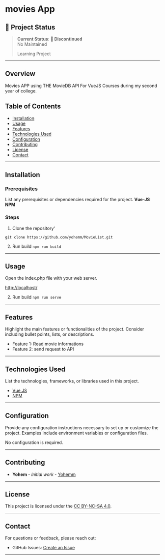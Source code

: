 
# movies App
<!-- ![Project Banner](path/to/banner/image)  -->

## 🌟 Project Status

> **Current Status**: **:red_circle: Discontinued**  
> No Maintained
>
> Learning Project

---

## Overview

Movies APP using THE MovieDB API For VueJS Courses during my second year of college.

## Table of Contents
- [Installation](#installation)
- [Usage](#usage)
- [Features](#features)
- [Technologies Used](#technologies-used)
- [Configuration](#configuration)
- [Contributing](#contributing)
- [License](#license)
- [Contact](#contact)

---

## Installation
### Prerequisites
List any prerequisites or dependencies required for the project.
**Vue-JS**
**NPM**
### Steps
1. Clone the repository'
```git
git clone https://github.com/yohemm/MovieList.git
```

2. Run build `npm run build`

---

## Usage
Open the index.php file with your web server.

[http://localhost/](http://localhost/)

2. Run build `npm run serve`

---

## Features
Highlight the main features or functionalities of the project. Consider including bullet points, lists, or descriptions.
- Feature 1: Read movie informations
- Feature 2: send request to API

---

## Technologies Used
List the technologies, frameworks, or libraries used in this project.
- [Vue JS](https://vuejs.org/)
- [NPM](https://www.npmjs.com/)

---

## Configuration
Provide any configuration instructions necessary to set up or customize the project. Examples include environment variables or configuration files.

No configuration is required.


---

## Contributing
* **Yohem** - *Initial work* - [Yohemm](https://github.com/yohemm)

---

## License
This project is licensed under the [CC BY-NC-SA 4.0](https://creativecommons.org/licenses/by-nc-sa/4.0/).

---

## Contact
For questions or feedback, please reach out:
- GitHub Issues: [Create an Issue](https://github.com/yohemm/MovieList/issues)

---
